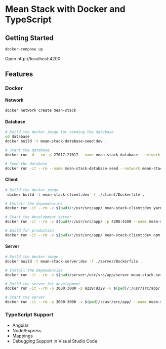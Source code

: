 # Mean Stack with Docker and TypeScript

## Getting Started

```sh
docker-compose up
```

Open http://localhost:4200

## Features

### Docker

#### Network

```sh
docker network create mean-stack
```

#### Database

```sh
# Build the docker image for seeding the database
cd database
docker build -t mean-stack-database-seed:dev .

# Start the database
docker run -d --rm -p 27017:27017 --name mean-stack-database --network mean-stack mongo

# Seed the database
docker run -it --rm --name mean-stack-database-seed --network mean-stack mean-stack-database-seed:dev
```

#### Client

```sh
# Build the docker image
 docker build -t mean-stack-client:dev -f ./client/Dockerfile .

# Install the dependencies
docker run -it --rm -v $(pwd)/:/usr/src/app/ mean-stack-client:dev yarn

# Start the development server
docker run -it --rm -v $(pwd)/:/usr/src/app/ -p 4200:4200 --name mean-stack-client --network mean-stack mean-stack-client:dev

# Build for production
docker run -it --rm -v $(pwd)/:/usr/src/app/ mean-stack-client:dev npm run build
```

#### Server

```sh
# Build the docker image
docker build -t mean-stack-server:dev -f ./server/Dockerfile .

# Install the dependencies
docker run -it --rm -v $(pwd)/server:/usr/src/app/server mean-stack-server:dev yarn

# Build the server for development
docker run -it --rm -p 3000:3000 -p 9229:9229 -v $(pwd)/:/usr/src/app/ --name mean-stack-server --network mean-stack mean-stack-server:dev npm run start:dev

# Start the server
docker run -it --rm -p 3000:3000 -v $(pwd)/:/usr/src/app/ --name mean-stack-server --network mean-stack mean-stack-server:dev
```

### TypeScript Support

- Angular
- Node/Express
- Mappings
- Debugging Support in Visual Studio Code
